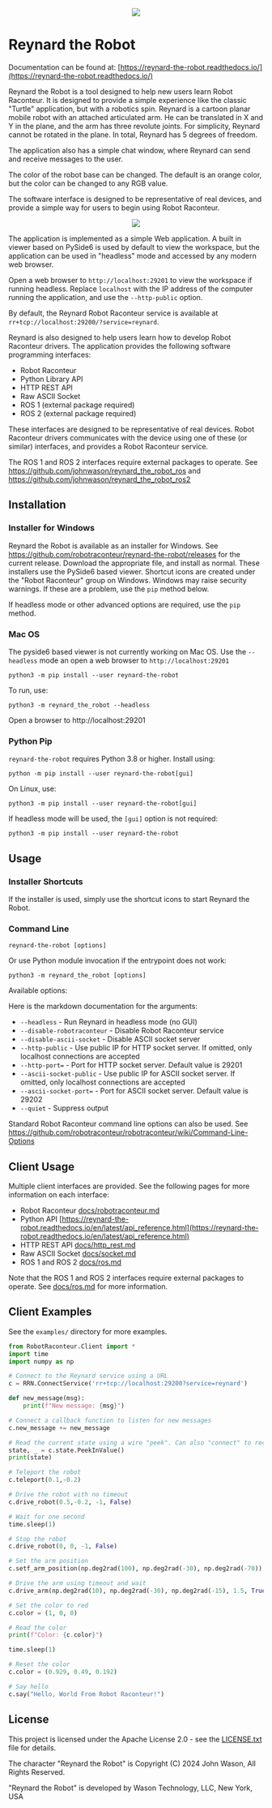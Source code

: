 <p align="center"><img src="docs/figures/logo-header.svg"></p>

# Reynard the Robot

Documentation can be found at: [https://reynard-the-robot.readthedocs.io/](https://reynard-the-robot.readthedocs.io/)

Reynard the Robot is a tool designed to help new users learn Robot Raconteur. It is designed to
provide a simple experience like the classic "Turtle" application, but with a robotics spin. Reynard is
a cartoon planar mobile robot with an attached articulated arm. He can be translated in X and Y in the plane,
and the arm has three revolute joints. For simplicity, Reynard cannot be rotated in the plane. In total,
Reynard has 5 degrees of freedom.

The application also has a simple chat window, where Reynard can send and receive messages to the user.

The color of the robot base can be changed. The default is an orange color, but the color can be changed to any
RGB value.

The software interface is designed to be representative of real devices, and provide a simple way
for users to begin using Robot Raconteur.

<p align="center"><img src="docs/figures/reynard_the_robot.png"></p>

The application is implemented as a simple Web application. A built in viewer based on PySide6 is used by
default to view the workspace, but the application can be used in "headless" mode and accessed by any
modern web browser.

Open a web browser to `http://localhost:29201` to view the workspace if running headless. Replace
`localhost` with the IP address of the computer running the application, and use the `--http-public` option.

By default, the Reynard Robot Raconteur service is available at `rr+tcp://localhost:29200/?service=reynard`.

Reynard is also designed to help users learn how to develop Robot Raconteur drivers. The application provides
the following software programming interfaces:

- Robot Raconteur
- Python Library API
- HTTP REST API
- Raw ASCII Socket
- ROS 1 (external package required)
- ROS 2 (external package required)

These interfaces are designed to be representative of real devices. Robot Raconteur drivers communicates with
the device using one of these (or similar) interfaces, and provides a Robot Raconteur service.

The ROS 1 and ROS 2 interfaces require external packages to operate. See 
https://github.com/johnwason/reynard_the_robot_ros and https://github.com/johnwason/reynard_the_robot_ros2

## Installation

### Installer for Windows

Reynard the Robot is available as an installer for Windows. See 
https://github.com/robotraconteur/reynard-the-robot/releases for the current release. Download the appropriate file,
and install as normal. These installers use the PySide6 based viewer. Shortcut icons are created
under the "Robot Raconteur" group on Windows. Windows may raise security warnings. If these are a problem,
use the `pip` method below.

If headless mode or other advanced
options are required, use the `pip` method.

### Mac OS

The pyside6 based viewer is not currently working on Mac OS. Use the `--headless` mode an open
a web browser to `http://localhost:29201`

```
python3 -m pip install --user reynard-the-robot
```

To run, use:

```
python3 -m reynard_the_robot --headless
```

Open a browser to http://localhost:29201

### Python Pip

`reynard-the-robot` requires Python 3.8 or higher. Install using:

```
python -m pip install --user reynard-the-robot[gui]
```

On Linux, use:

```
python3 -m pip install --user reynard-the-robot[gui]
```

If headless mode will be used, the `[gui]` option is not required:

```
python3 -m pip install --user reynard-the-robot
```

## Usage

### Installer Shortcuts

If the installer is used, simply use the shortcut icons to start Reynard the Robot.

### Command Line

```
reynard-the-robot [options]
```

Or use Python module invocation if the entrypoint does not work:

```
python3 -m reynard_the_robot [options]
```

Available options:

Here is the markdown documentation for the arguments:

- `--headless` - Run Reynard in headless mode (no GUI)
- `--disable-robotraconteur` - Disable Robot Raconteur service
- `--disable-ascii-socket` - Disable ASCII socket server
- `--http-public` - Use public IP for HTTP socket server. If omitted, only localhost connections are accepted
- `--http-port=` - Port for HTTP socket server. Default value is 29201
- `--ascii-socket-public` - Use public IP for ASCII socket server. If omitted, only localhost connections are accepted
- `--ascii-socket-port=` - Port for ASCII socket server. Default value is 29202
- `--quiet` - Suppress output

Standard Robot Raconteur command line options can also be used. See 
https://github.com/robotraconteur/robotraconteur/wiki/Command-Line-Options


## Client Usage

Multiple client interfaces are provided. See the following pages for more information on each interface:

- Robot Raconteur [docs/robotraconteur.md](docs/robotraconteur.md)
- Python API [https://reynard-the-robot.readthedocs.io/en/latest/api_reference.html](https://reynard-the-robot.readthedocs.io/en/latest/api_reference.html)
- HTTP REST API [docs/http_rest.md](docs/http_rest.md)
- Raw ASCII Socket [docs/socket.md](docs/socket.md)
- ROS 1 and ROS 2 [docs/ros.md](docs/ros.md)

Note that the ROS 1 and ROS 2 interfaces require external packages to operate. See [docs/ros.md](docs/ros.md) 
for more information.

## Client Examples

See the `examples/` directory for more examples.

```python
from RobotRaconteur.Client import *
import time
import numpy as np

# Connect to the Reynard service using a URL
c = RRN.ConnectService('rr+tcp://localhost:29200?service=reynard')

def new_message(msg):
    print(f"New message: {msg}")

# Connect a callback function to listen for new messages
c.new_message += new_message

# Read the current state using a wire "peek". Can also "connect" to receive streaming updates.
state, _ = c.state.PeekInValue()
print(state)

# Teleport the robot
c.teleport(0.1,-0.2)

# Drive the robot with no timeout
c.drive_robot(0.5,-0.2, -1, False)

# Wait for one second
time.sleep(1)

# Stop the robot
c.drive_robot(0, 0, -1, False)

# Set the arm position
c.setf_arm_position(np.deg2rad(100), np.deg2rad(-30), np.deg2rad(-70))

# Drive the arm using timeout and wait
c.drive_arm(np.deg2rad(10), np.deg2rad(-30), np.deg2rad(-15), 1.5, True)

# Set the color to red
c.color = (1, 0, 0)

# Read the color
print(f"Color: {c.color}")

time.sleep(1)

# Reset the color
c.color = (0.929, 0.49, 0.192)

# Say hello
c.say("Hello, World From Robot Raconteur!")
```

## License

This project is licensed under the Apache License 2.0 - see the [LICENSE.txt](LICENSE.txt) file for details.

The character "Reynard the Robot" is Copyright (C) 2024 John Wason, All Rights Reserved.

"Reynard the Robot" is developed by Wason Technology, LLC, New York, USA
